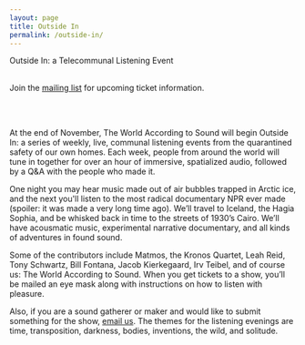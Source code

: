```yaml
---
layout: page
title: Outside In
permalink: /outside-in/
---
```

<div class="home-heading">
  Outside In: a Telecommunal Listening Event
</div>
<br>
<p>
  Join the <a href="#" data-featherlight='#lightbox-content'>mailing list</a> for upcoming ticket information.
</p>
<br>
<div class='list post-player' track='899124649'></div>
<br>
<p>
  At the end of November, The World According to Sound will begin Outside In: a series of weekly, live, communal listening events from the quarantined safety of our own homes. Each week, people from around the world will tune in together for over an hour of immersive, spatialized audio, followed by a Q&A with the people who made it.
</p>

<p>
  One night you may hear music made out of air bubbles trapped in Arctic ice, and the next you'll listen to the most radical documentary NPR ever made (spoiler: it was made a very long time ago). We’ll travel to Iceland, the Hagia Sophia, and be whisked back in time to the streets of 1930’s Cairo. We’ll have acousmatic music, experimental narrative documentary, and all kinds of adventures in found sound.
</p>

<p>
  Some of the contributors include Matmos, the Kronos Quartet, Leah Reid, Tony Schwartz, Bill Fontana, Jacob Kierkegaard, Irv Teibel, and of course us: The World According to Sound. When you get tickets to a show, you’ll be mailed an eye mask along with instructions on how to listen with pleasure.
</p>

<p>
  Also, if you are a sound gatherer or maker and would like to submit something for the show,   <a class='email_link' href="mailto:thewatsound@gmail.com" target="_top">email us</a>. The themes for the listening evenings are time, transposition, darkness, bodies, inventions, the wild, and solitude.
</p>
